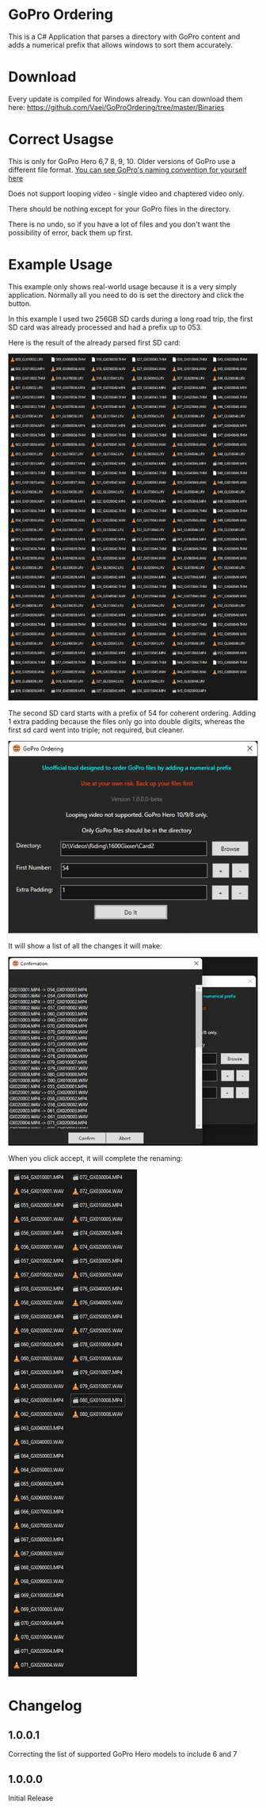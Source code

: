# GoPro Ordering

This is a C# Application that parses a directory with GoPro content and adds a numerical prefix that allows windows to sort them accurately.

# Download
Every update is compiled for Windows already. You can download them here: https://github.com/Vaei/GoProOrdering/tree/master/Binaries

# Correct Usagse
This is only for GoPro Hero 6,7 8, 9, 10. Older versions of GoPro use a different file format. [You can see GoPro's naming convention for yourself here](https://community.gopro.com/s/article/GoPro-Camera-File-Naming-Convention?language=en_US)

Does not support looping video - single video and chaptered video only.

There should be nothing except for your GoPro files in the directory.

There is no undo, so if you have a lot of files and you don't want the possibility of error, back them up first.

# Example Usage
This example only shows real-world usage because it is a very simply application. Normally all you need to do is set the directory and click the button.

In this example I used two 256GB SD cards during a long road trip, the first SD card was already processed and had a prefix up to 053.

Here is the result of the already parsed first SD card:

![](https://github.com/Vaei/GoProOrdering/blob/master/GitPage/preview_004.png)

The second SD card starts with a prefix of 54 for coherent ordering. Adding 1 extra padding because the files only go into double digits, whereas the first sd card went into triple; not required, but cleaner.

![](https://github.com/Vaei/GoProOrdering/blob/master/GitPage/preview_001.png)

It will show a list of all the changes it will make:

![](https://github.com/Vaei/GoProOrdering/blob/master/GitPage/preview_002.png)

When you click accept, it will complete the renaming:

![](https://github.com/Vaei/GoProOrdering/blob/master/GitPage/preview_003.png)

# Changelog

## 1.0.0.1
Correcting the list of supported GoPro Hero models to include 6 and 7

## 1.0.0.0
Initial Release
